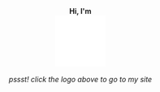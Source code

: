 <div style="text-align: center;">
  <b>Hi, I'm</b>
  <br>
  


<img src="https://raw.githubusercontent.com/Siri-chan/siri-chan.github.io/main/img/logo.svg" title="my site" href="sirichan.github.io" alt="Siri!">


*pssst! click the logo above to go to my site*
 </div>


<!--
**Siri-chan/Siri-chan** is a ✨ _special_ ✨ repository because its `README.md` (this file) appears on your GitHub profile.

Here are some ideas to get you started:

- 🔭 I’m currently working on ...
- 🌱 I’m currently learning ...
- 👯 I’m looking to collaborate on ...
- 🤔 I’m looking for help with ...
- 💬 Ask me about ...
- 📫 How to reach me: ...
- 😄 Pronouns: ...
- ⚡ Fun fact: ...
-->
